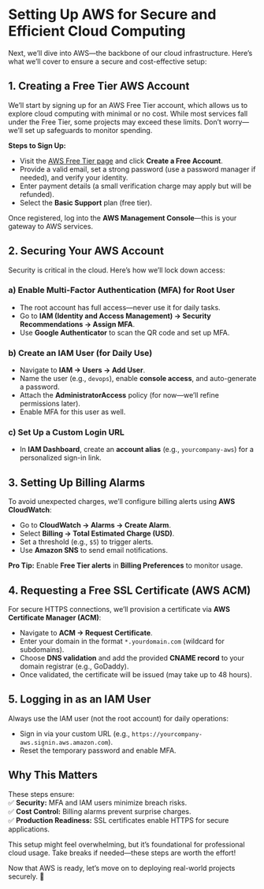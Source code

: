 # Setting Up AWS for Secure and Efficient Cloud Computing

Next, we’ll dive into AWS—the backbone of our cloud infrastructure. Here’s what we’ll cover to ensure a secure and cost-effective setup:

## **1. Creating a Free Tier AWS Account**

We’ll start by signing up for an AWS Free Tier account, which allows us to explore cloud computing with minimal or no cost. While most services fall under the Free Tier, some projects may exceed these limits. Don’t worry—we’ll set up safeguards to monitor spending.

**Steps to Sign Up:**

- Visit the [AWS Free Tier page](https://aws.amazon.com/free/) and click **Create a Free Account**.
- Provide a valid email, set a strong password (use a password manager if needed), and verify your identity.
- Enter payment details (a small verification charge may apply but will be refunded).
- Select the **Basic Support** plan (free tier).

Once registered, log into the **AWS Management Console**—this is your gateway to AWS services.

## **2. Securing Your AWS Account**

Security is critical in the cloud. Here’s how we’ll lock down access:

### **a) Enable Multi-Factor Authentication (MFA) for Root User**

- The root account has full access—never use it for daily tasks.
- Go to **IAM (Identity and Access Management) → Security Recommendations → Assign MFA**.
- Use **Google Authenticator** to scan the QR code and set up MFA.

### **b) Create an IAM User (for Daily Use)**

- Navigate to **IAM → Users → Add User**.
- Name the user (e.g., `devops`), enable **console access**, and auto-generate a password.
- Attach the **AdministratorAccess** policy (for now—we’ll refine permissions later).
- Enable MFA for this user as well.

### **c) Set Up a Custom Login URL**

- In **IAM Dashboard**, create an **account alias** (e.g., `yourcompany-aws`) for a personalized sign-in link.

## **3. Setting Up Billing Alarms**

To avoid unexpected charges, we’ll configure billing alerts using **AWS CloudWatch**:

- Go to **CloudWatch → Alarms → Create Alarm**.
- Select **Billing → Total Estimated Charge (USD)**.
- Set a threshold (e.g., `$5`) to trigger alerts.
- Use **Amazon SNS** to send email notifications.

**Pro Tip:** Enable **Free Tier alerts** in **Billing Preferences** to monitor usage.

## **4. Requesting a Free SSL Certificate (AWS ACM)**

For secure HTTPS connections, we’ll provision a certificate via **AWS Certificate Manager (ACM)**:

- Navigate to **ACM → Request Certificate**.
- Enter your domain in the format `*.yourdomain.com` (wildcard for subdomains).
- Choose **DNS validation** and add the provided **CNAME record** to your domain registrar (e.g., GoDaddy).
- Once validated, the certificate will be issued (may take up to 48 hours).

## **5. Logging in as an IAM User**

Always use the IAM user (not the root account) for daily operations:

- Sign in via your custom URL (e.g., `https://yourcompany-aws.signin.aws.amazon.com`).
- Reset the temporary password and enable MFA.

## **Why This Matters**

These steps ensure:  
✅ **Security:** MFA and IAM users minimize breach risks.  
✅ **Cost Control:** Billing alarms prevent surprise charges.  
✅ **Production Readiness:** SSL certificates enable HTTPS for secure applications.

This setup might feel overwhelming, but it’s foundational for professional cloud usage. Take breaks if needed—these steps are worth the effort!

Now that AWS is ready, let’s move on to deploying real-world projects securely. 🚀

